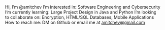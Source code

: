  Hi, I’m @amitchev
 I’m interested in: Software Engineering and Cybersecurity
 I’m currently learning: Large Project Design in Java and Python
 I’m looking to collaborate on: Encryption, HTML/SQL Databases, Mobile Applications
 How to reach me: DM on Github or email me at amitchev@gmail.com

<!---
amitchev/amitchev is a ✨ special ✨ repository because its `README.md` (this file) appears on your GitHub profile.
You can click the Preview link to take a look at your changes.
--->
